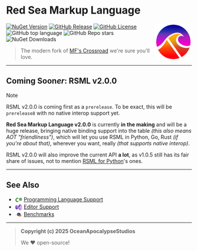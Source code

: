 ﻿# Red Sea Markup Language
<!--suppress HtmlDeprecatedAttribute -->
<img src="Assets/FullSizeLogo.png" alt="RSML Logo" align="right" width="100">

[![NuGet Version](https://img.shields.io/nuget/v/RSML?style=for-the-badge&logo=nuget&link=https%3A%2F%2Fwww.nuget.org%2Fpackages%2FRSML)](https://www.nuget.org/packages/RSML)
[![GitHub Release](https://img.shields.io/github/v/release/OceanApocalypseStudios/RedSeaMarkupLanguage?sort=semver&style=for-the-badge&color=orange)](https://github.com/OceanApocalypseStudios/RedSeaMarkupLanguage/releases/latest)
[![GitHub License](https://img.shields.io/github/license/OceanApocalypseStudios/RedSeaMarkupLanguage?style=for-the-badge)](https://raw.githubusercontent.com/OceanApocalypseStudios/RedSeaMarkupLanguage/main/LICENSE)
![GitHub top language](https://img.shields.io/github/languages/top/OceanApocalypseStudios/RedSeaMarkupLanguage?style=for-the-badge&logo=dotnet&logoSize=auto&color=darkgreen)
![GitHub Repo stars](https://img.shields.io/github/stars/OceanApocalypseStudios/RedSeaMarkupLanguage?style=for-the-badge&logo=github&color=yellow)
![NuGet Downloads](https://img.shields.io/nuget/dt/RSML?style=for-the-badge&logo=nuget&color=red)

> The modern fork of [MF's Crossroad](https://github.com/MF366-Coding/MFRoad) we're sure you'll love.

<hr />

## Coming Soon*er*: RSML v2.0.0
> [!NOTE]
> RSML v2.0.0 is coming first as a `prerelease`. To be exact, this will be `prerelease8` with no native interop support
> yet.

**Red Sea Markup Language v2.0.0** is currently **in the making** and will be a huge release, bringing native binding
support into the table _(this also means AOT "friendliness")_, which will let you use RSML in Python, Go, Rust _(if
you're about that)_, wherever you want, really _(that supports native interop)_.

RSML v2.0.0 will also improve the current API **a lot**, as v1.0.5 still has its fair share of issues, not to
mention [RSML for Python](https://github.com/OceanApocalypseStudios/RSML.Python)'s ones.

<hr />

## See Also
<ul>
	<li>
		<img src="https://raw.githubusercontent.com/vscode-icons/vscode-icons/refs/heads/master/icons/file_type_csharp.svg" alt="C# Logo" width="20" style="vertical-align: middle;" /> <a href="LANGUAGES.md">Programming Language Support</a>
	</li>
	<li>
		<img src="https://raw.githubusercontent.com/vscode-icons/vscode-icons/refs/heads/master/icons/file_type_sln.svg" alt="Visual Studio Logo" width="20" style="vertical-align: middle;" /> <a href="EDITOR.md">Editor Support</a>
	</li>
	<li>
		<img src="https://raw.githubusercontent.com/dotnet/BenchmarkDotNet/refs/heads/master/docs/logo/icon.svg" alt="BenchmarkDotNet Icon" width="20" style="vertical-align: middle;" /> <a href="BENCHMARKS.md">Benchmarks</a>
	</li>
</ul>

<hr />

> **Copyright (c) 2025 OceanApocalypseStudios**
>
> We :heart: open-source!

